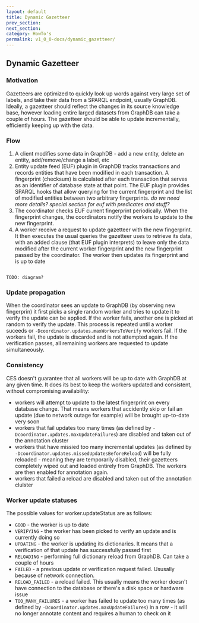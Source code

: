 ```yaml
---
layout: default
title: Dynamic Gazetteer
prev_section:
next_section:
category: HowTo's
permalink: v1_0_0-docs/dynamic_gazetteer/
---
```


## Dynamic Gazetteer

### Motivation

Gazetteers are optimized to quickly look up words against very large set of labels, and take their data from a SPARQL endpoint, usually GraphDB. Ideally, a gazetteer should reflect the changes in its source knowledge base, however loading entire larged datasets from GraphDB can take a couple of hours. The gazetteer should be able to update incrementally, efficiently keeping up with the data.

### Flow

1. A client modifies some data in GraphDB - add a new entity, delete an entity, add/remove/change a label, etc
2. Entity update feed (EUF) plugin in GraphDB tracks transactions and records entities that have been modified in each transaction. A fingerprint (checksum) is calculated after each transaction that serves as an identifier of database state at that point. The EUF plugin provides SPARQL hooks that allow querying for the current fingerprint and the list of modified entities between two arbitrary fingerprints. _do we need more details? special section for euf with predicates and stuff?_
3. The coordinator checks EUF current fingerprint periodically. When the fingerprint changes, the coordinators notify the workers to update to the new fingerprint.
4. A worker receive a request to update gazetteer with the new fingerprint. It then executes the usual queries the gazetteer uses to retrieve its data, with an added clause (that EUF plugin interprets) to leave only the data modified after the current worker fingerprint and the new fingerprint passed by the coordinator. The worker then updates its fingerprint and is up to date

<pre><code>
TODO: diagram?
</code></pre>

### Update propagation

When the coordinator sees an update to GraphDB (by observing new fingerprin) it first picks a single random worker and tries to update it to verify the update can be applied. If the worker fails, another one is picked at random to verify the update. This process is repeated until a worker suceeds or `-Dcoordinator.updates.maxWorkersToVerify` workers fail. If the workers fail, the update is discarded and is not attempted again. If the verification passes, all remaining workers are requested to update simultaneously. 

### Consistency

CES doesn't guarantee that all workers will be up to date with GraphDB at any given time. It does its best to keep the workers updated and consistent, without compromising availability:
* workers will attempt to update to the latest fingerprint on every database change. That means workers that accidently skip or fail an update (due to network outage for example) will be brought up-to-date very soon
* workers that fail updates too many times (as defined by `-Dcoordinator.updates.maxUpdateFailures`) are disabled and taken out of the annotation cluster
* workers that have missied too many incremental updates (as defined by `-Dcoordinator.updates.missedUpdatesBeforeReload`) will be fully reloaded - meaning they are temporarily disabled, their gazetteers completely wiped out and loaded entirely from GraphDB. The workers are then enabled for annotation again. 
* workers that failed a reload are disabled and taken out of the annotation clulster

### Worker update statuses

The possible values for worker.updateStatus are as follows:
* `GOOD` - the worker is up to date
* `VERIFYING` - the worker has been picked to verify an update and is currently doing so
* `UPDATING` - the worker is updating its dictionaries. It means that a verification of that update has successfully passed first
* `RELOADING` - performing full dictionary reload from GraphDB. Can take a couple of hours
* `FAILED` - a previous update or verification request failed. Ususally because of network connection. 
* `RELOAD_FAILED` - a reload failed. This usually means the worker doesn't have connection to the database or there's a disk space or hardware issue
* `TOO_MANY_FAILURES` - a worker has failed to update too many times (as defined by `-Dcoordinator.updates.maxUpdateFailures`) in a row - it will no longer annotate content and requires a human to check on it
